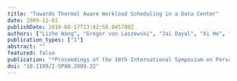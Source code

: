 ```yaml
---
title: "Towards Thermal Aware Workload Scheduling in a Data Center"
date: 2009-12-01
publishDate: 2019-08-17T13:42:58.045709Z
authors: ["Lizhe Wang", "Gregor von Laszewski", "Jai Dayal", "Xi He", "Andrew J. Younge", "Thomas R. Furlani"]
publication_types: ["1"]
abstract: ""
featured: false
publication: "*Proceedings of the 10th International Symposium on Pervasive Systems, Algorithms, and Networks (ISPAN2009)*"
doi: "10.1109/I-SPAN.2009.22"
---
```


